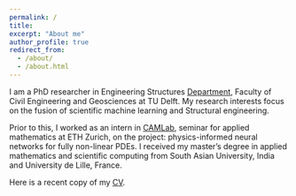 ```yaml
---
permalink: /
title: 
excerpt: "About me"
author_profile: true
redirect_from: 
  - /about/
  - /about.html
---
```


I am a PhD researcher in Engineering Structures [Department](https://www.tudelft.nl/citg/over-faculteit/afdelingen/engineering-structures/sections-labs/railway-engineering/staff), Faculty of Civil Engineering and Geosciences at TU Delft. My research interests focus on the fusion of scientific machine learning and Structural engineering.

Prior to this, I worked as an intern in [CAMLab](https://camlab.ethz.ch), seminar for applied mathematics at ETH Zurich, on the project: physics-informed neural networks for fully non-linear PDEs. I received my master’s degree in applied mathematics and scientific computing from South Asian University, India and University de Lille, France.

Here is a recent copy of my  [CV](https://taniyakapoor.github.io/files/Taniya_CV.pdf).


